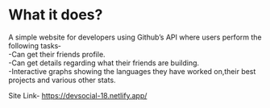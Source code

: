 # What it does?

A simple website for developers using Github’s API where users perform the following tasks‐\
-Can get their friends profile.\
-Can get details regarding what their friends are building.\
-Interactive graphs showing the languages they have worked on,their best projects and various other stats.


Site Link- https://devsocial-18.netlify.app/

